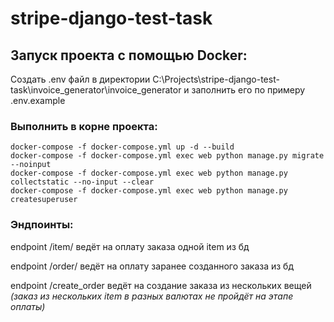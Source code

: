 # stripe-django-test-task

## Запуск проекта с помощью Docker:

Создать .env файл в директории
C:\Projects\stripe-django-test-task\invoice_generator\invoice_generator
и заполнить его по примеру .env.example

### Выполнить в корне проекта:

    docker-compose -f docker-compose.yml up -d --build
    docker-compose -f docker-compose.yml exec web python manage.py migrate --noinput
    docker-compose -f docker-compose.yml exec web python manage.py collectstatic --no-input --clear
    docker-compose -f docker-compose.yml exec web python manage.py createsuperuser
    
### Эндпоинты:

endpoint /item/<id> ведёт на оплату заказа одной item из бд

endpoint /order/<id> ведёт на оплату заранее созданного заказа из бд

endpoint /create_order ведёт на создание заказа из нескольких вещей</br>
*(заказ из нескольких item в разных валютах не пройдёт на этапе оплаты)*

